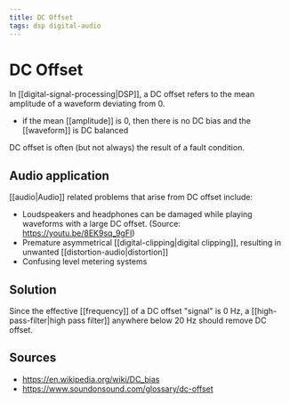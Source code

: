 ```yaml
---
title: DC Offset
tags: dsp digital-audio
---
```


# DC Offset

In [[digital-signal-processing|DSP]], a DC offset refers to the mean amplitude of a waveform deviating from 0.

- if the mean [[amplitude]] is 0, then there is no DC bias and the [[waveform]] is DC balanced

DC offset is often (but not always) the result of a fault condition.

## Audio application

[[audio|Audio]] related problems that arise from DC offset include:

- Loudspeakers and headphones can be damaged while playing waveforms with a large DC offset. (Source: <https://youtu.be/8EK9sq_9gFI>)
- Premature asymmetrical [[digital-clipping|digital clipping]], resulting in unwanted [[distortion-audio|distortion]]
- Confusing level metering systems

## Solution

Since the effective [[frequency]] of a DC offset "signal" is 0 Hz, a [[high-pass-filter|high pass filter]] anywhere below 20 Hz should remove DC offset.

## Sources

- <https://en.wikipedia.org/wiki/DC_bias>
- <https://www.soundonsound.com/glossary/dc-offset>
